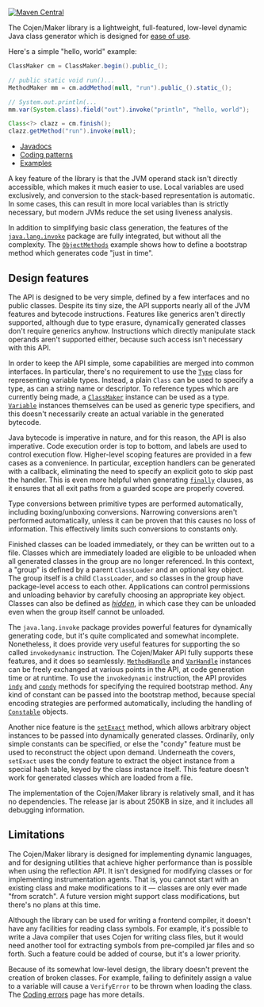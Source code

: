 [![Maven Central](https://img.shields.io/maven-central/v/org.cojen/cojen-maker.svg?label=Maven%20Central)](https://central.sonatype.com/artifact/org.cojen/cojen-maker)

The Cojen/Maker library is a lightweight, full-featured, low-level dynamic Java class generator which is designed for [ease of use](https://github.com/cojen/Maker/wiki/Ease-of-use).

Here's a simple "hello, world" example:

```java
ClassMaker cm = ClassMaker.begin().public_();

// public static void run()...
MethodMaker mm = cm.addMethod(null, "run").public_().static_();

// System.out.println(...
mm.var(System.class).field("out").invoke("println", "hello, world");

Class<?> clazz = cm.finish();
clazz.getMethod("run").invoke(null);
```

- [Javadocs](https://cojen.github.io/Maker/javadoc/org.cojen.maker/org/cojen/maker/package-summary.html)
- [Coding patterns](https://github.com/cojen/Maker/wiki/Coding-patterns)
- [Examples](example/main/java/org/cojen/example)

A key feature of the library is that the JVM operand stack isn't directly accessible, which makes it much easier to use. Local variables are used exclusively, and conversion to the stack-based representation is automatic. In some cases, this can result in more local variables than is strictly necessary, but modern JVMs reduce the set using liveness analysis.

In addition to simplifying basic class generation, the features of the [`java.lang.invoke`](https://docs.oracle.com/en/java/javase/21/docs/api/java.base/java/lang/invoke/package-summary.html) package are fully integrated, but without all the complexity. The [`ObjectMethods`](https://github.com/cojen/Maker/blob/master/example/main/java/org/cojen/example/ObjectMethods.java) example shows how to define a bootstrap method which generates code "just in time".

Design features
---------------

The API is designed to be very simple, defined by a few interfaces and no public classes. Despite its tiny size, the API supports nearly all of the JVM features and bytecode instructions. Features like generics aren't directly supported, although due to type erasure, dynamically generated classes don't require generics anyhow. Instructions which directly manipulate stack operands aren't supported either, because such access isn't necessary with this API.

In order to keep the API simple, some capabilities are merged into common interfaces. In particular, there's no requirement to use the [`Type`](https://cojen.github.io/Maker/javadoc/org.cojen.maker/org/cojen/maker/Type.html) class for representing variable types. Instead, a plain `Class` can be used to specify a type, as can a string name or descriptor. To reference types which are currently being made, a [`ClassMaker`](https://cojen.github.io/Maker/javadoc/org.cojen.maker/org/cojen/maker/ClassMaker.html) instance can be used as a type. [`Variable`](https://cojen.github.io/Maker/javadoc/org.cojen.maker/org/cojen/maker/Variable.html) instances themselves can be used as generic type specifiers, and this doesn't necessarily create an actual variable in the generated bytecode.

Java bytecode is imperative in nature, and for this reason, the API is also imperative. Code execution order is top to bottom, and labels are used to control execution flow. Higher-level scoping features are provided in a few cases as a convenience. In particular, exception handlers can be generated with a callback, eliminating the need to specify an explicit goto to skip past the handler. This is even more helpful when generating [`finally`](https://cojen.github.io/Maker/javadoc/org.cojen.maker/org/cojen/maker/MethodMaker.html#finally_(org.cojen.maker.Label,java.lang.Runnable)) clauses, as it ensures that all exit paths from a guarded scope are properly covered.

Type conversions between primitive types are performed automatically, including boxing/unboxing conversions. Narrowing conversions aren't performed automatically, unless it can be proven that this causes no loss of information. This effectively limits such conversions to constants only.

Finished classes can be loaded immediately, or they can be written out to a file. Classes which are immediately loaded are eligible to be unloaded when all generated classes in the group are no longer referenced. In this context, a "group" is defined by a parent `ClassLoader` and an optional key object. The group itself is a child `ClassLoader`, and so classes in the group have package-level access to each other. Applications can control permissions and unloading behavior by carefully choosing an appropriate key object. Classes can also be defined as [_hidden_](https://github.com/cojen/Maker/wiki/Hidden-classes), in which case they can be unloaded even when the group itself cannot be unloaded.

The `java.lang.invoke` package provides powerful features for dynamically generating code, but it's quite complicated and somewhat incomplete. Nonetheless, it does provide very useful features for supporting the so called `invokedynamic` instruction. The Cojen/Maker API fully supports these features, and it does so seamlessly. [`MethodHandle`](https://docs.oracle.com/en/java/javase/21/docs/api/java.base/java/lang/invoke/MethodHandle.html) and [`VarHandle`](https://docs.oracle.com/en/java/javase/21/docs/api/java.base/java/lang/invoke/VarHandle.html) instances can be freely exchanged at various points in the API, at code generation time or at runtime. To use the `invokedynamic` instruction, the API provides [`indy`](https://cojen.github.io/Maker/javadoc/org.cojen.maker/org/cojen/maker/Variable.html#indy(java.lang.String,java.lang.Object...)) and [`condy`](https://cojen.github.io/Maker/javadoc/org.cojen.maker/org/cojen/maker/Variable.html#condy(java.lang.String,java.lang.Object...)) methods for specifying the required bootstrap method. Any kind of constant can be passed into the bootstrap method, because special encoding strategies are performed automatically, including the handling of [`Constable`](https://docs.oracle.com/en/java/javase/21/docs/api/java.base/java/lang/constant/Constable.html) objects.

Another nice feature is the [`setExact`](https://cojen.github.io/Maker/javadoc/org.cojen.maker/org/cojen/maker/Variable.html#setExact(java.lang.Object)) method, which allows arbitrary object instances to be passed into dynamically generated classes. Ordinarily, only simple constants can be specified, or else the "condy" feature must be used to reconstruct the object upon demand. Underneath the covers, `setExact` uses the condy feature to extract the object instance from a special hash table, keyed by the class instance itself. This feature doesn't work for generated classes which are loaded from a file.

The implementation of the Cojen/Maker library is relatively small, and it has no dependencies. The release jar is about 250KB in size, and it includes all debugging information.

Limitations
-----------

The Cojen/Maker library is designed for implementing dynamic languages, and for designing utilities that achieve higher performance than is possible when using the reflection API. It isn't designed for modifying classes or for implementing instrumentation agents. That is, you cannot start with an existing class and make modifications to it &mdash; classes are only ever made "from scratch". A future version might support class modifications, but there's no plans at this time.

Although the library can be used for writing a frontend compiler, it doesn't have any facilities for reading class symbols. For example, it's possible to write a Java compiler that uses Cojen for writing class files, but it would need another tool for extracting symbols from pre-compiled jar files and so forth. Such a feature could be added of course, but it's a lower priority.

Because of its somewhat low-level design, the library doesn't prevent the creation of broken classes. For example, failing to definitely assign a value to a variable will cause a `VerifyError` to be thrown when loading the class. The [Coding errors](https://github.com/cojen/Maker/wiki/Coding-errors) page has more details.
